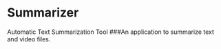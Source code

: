 # Summarizer
Automatic Text Summarization Tool
###An application to summarize text and video files.
